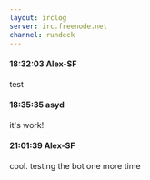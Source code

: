 ```yaml
---
layout: irclog
server: irc.freenode.net
channel: rundeck
---
```


#### 18:32:03 Alex-SF
 test
#### 18:35:35 asyd
 it's work!
#### 21:01:39 Alex-SF
 cool. testing the bot one more time
